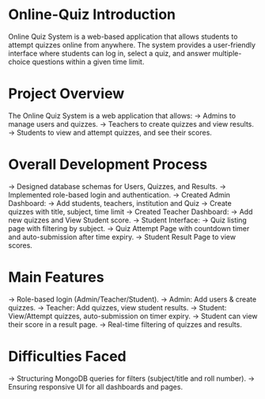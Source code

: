 # Online-Quiz Introduction
Online Quiz System is a web-based application that allows students to attempt quizzes online from anywhere. The system provides a user-friendly interface where students can log in, select a quiz, and answer multiple-choice questions within a given time limit.

# Project Overview
The Online Quiz System is a web application that allows:
-> Admins to manage users and quizzes.
-> Teachers to create quizzes and view results.
-> Students to view and attempt quizzes, and see their scores.

# Overall Development Process
-> Designed database schemas for Users, Quizzes, and Results.
-> Implemented role-based login and authentication.
-> Created Admin Dashboard:
    -> Add students, teachers, institution and Quiz
    -> Create quizzes with title, subject, time limit
-> Created Teacher Dashboard:
    -> Add new quizzes and View Student score.
-> Student Interface:
    -> Quiz listing page with filtering by subject.
    -> Quiz Attempt Page with countdown timer and auto-submission after time expiry.
    -> Student Result Page to view scores.

# Main Features
->  Role-based login (Admin/Teacher/Student).
->  Admin: Add users & create quizzes.
->  Teacher: Add quizzes, view student results.
->  Student: View/Attempt quizzes, auto-submission on timer expiry.
->  Student can view their score in a result page.
->  Real-time filtering of quizzes and results.

# Difficulties Faced
-> Structuring MongoDB queries for filters (subject/title and roll number).
-> Ensuring responsive UI for all dashboards and pages.
